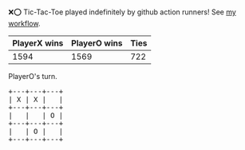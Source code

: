 :x::o: Tic-Tac-Toe played indefinitely by github action runners! See [my workflow](.github/workflows/play.yaml).

|PlayerX wins|PlayerO wins|Ties|
|-|-|-|
|1594|1569|722|

PlayerO's turn.

<pre>
+---+---+---+
| X | X |   |
+---+---+---+
|   |   | O |
+---+---+---+
|   | O |   |
+---+---+---+
</pre>